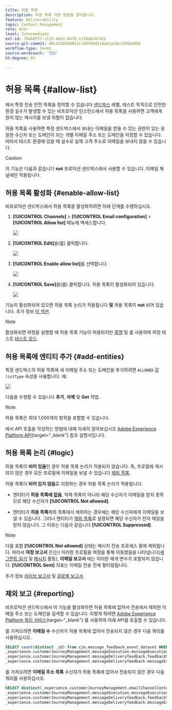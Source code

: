 ```yaml
---
title: 허용 목록
description: 허용 목록 사용 방법을 알아봅니다.
feature: Deliverability
topic: Content Management
role: User
level: Intermediate
exl-id: 70ab8f57-c132-4de1-847b-11f0ab14f422
source-git-commit: 40c42303b8013c1d9f4dd214ab1acbec2942e094
workflow-type: tm+mt
source-wordcount: '555'
ht-degree: 6%

---
```


# 허용 목록 {#allow-list}

에서 특정 전송 안전 목록을 정의할 수 있습니다 [샌드박스](../administration/sandboxes.md) 레벨, 테스트 목적으로 안전한 환경 실수가 발생할 수 있는 비프로덕션 인스턴스에서 허용 목록을 사용하면 고객에게 원치 않는 메시지를 보낼 위험이 없습니다.

허용 목록을 사용하면 특정 샌드박스에서 보내는 이메일을 받을 수 있는 권한이 있는 유일한 수신자 또는 도메인이 되는 개별 이메일 주소 또는 도메인을 지정할 수 있습니다. 따라서 테스트 환경에 있을 때 실수로 실제 고객 주소로 이메일을 보내지 않을 수 있습니다.

>[!CAUTION]
>
>이 기능은 다음과 같습니다 **not** 프로덕션 샌드박스에서 사용할 수 있습니다. 이메일 채널에만 적용됩니다.

## 허용 목록 활성화 {#enable-allow-list}

<!--To enable the allowed list on a non-production sandbox, you need to update the general settings using the corresponding API end point in the Message Presets Service. Using this API, you can also disable the feature at any time.-->

<!--You can update the allowed list before or after enabling the feature. To do so, you need to update the general settings using the corresponding API end point in the Message Presets Service.?-->

비프로덕션 샌드박스에서 허용 목록을 활성화하려면 아래 단계를 수행하십시오.

1. **[!UICONTROL Channels]** > **[!UICONTROL Email configuration]** > **[!UICONTROL Allow list]** 메뉴에 액세스합니다.

   ![](assets/allow-list-access.png)

1. **[!UICONTROL Edit]**&#x200B;을(를) 클릭합니다.

   ![](assets/allow-list-edit.png)

1. **[!UICONTROL Enable allow list]**&#x200B;를 선택합니다.

   ![](assets/allow-list-enable.png)

1. **[!UICONTROL Save]**&#x200B;을(를) 클릭합니다. 허용 목록이 활성화되어 있습니다.

   ![](assets/allow-list-enabled.png)

기능이 활성화되어 있으면 허용 목록 논리가 적용됩니다 **및** 허용 목록이 **not** 비어 있습니다. 추가 정보 [이 섹션](#logic).

>[!NOTE]
>
>활성화되면 여정을 실행할 때 허용 목록 기능이 허용되지만 [증명](../design/preview.md#send-proofs) 및 를 사용하여 여정 테스트 [테스트 모드](../building-journeys/testing-the-journey.md).

## 허용 목록에 엔티티 추가 {#add-entities}

특정 샌드박스의 허용 목록에 새 이메일 주소 또는 도메인을 추가하려면 `ALLOWED` 값 `listType` 속성을 사용합니다. 예:

![](assets/allow-list-api.png)

다음을 수행할 수 있습니다 **추가**, **삭제** 및 **Get** 작업.

>[!NOTE]
>
>허용 목록은 최대 1,000개의 항목을 포함할 수 있습니다.

에서 API 호출을 작성하는 방법에 대해 자세히 알아보십시오 [Adobe Experience Platform API](https://experienceleague.adobe.com/docs/experience-platform/landing/platform-apis/api-guide.html){target=&quot;_blank&quot;} 참조 설명서입니다.

## 허용 목록 논리 {#logic}

허용 목록이 **비어 있음**&#x200B;인 경우 허용 목록 논리가 적용되지 않습니다. 즉, 프로필에 게시되지 않은 경우 모든 프로필에 이메일을 보낼 수 있습니다 [제외 목록](suppression-list.md).

허용 목록이 **비어 있지 않음**&#x200B;로 지정하는 경우 허용 목록 논리가 적용됩니다.

* 엔티티가 **허용 목록에 없음**, 억제 목록이 아니라 해당 수신자가 이메일을 받지 못하므로 해당 수신자가 **[!UICONTROL Not allowed]**.

* 엔티티가 **허용 목록**&#x200B;제외 목록에서 제외하는 경우에는 해당 수신자에게 이메일을 보낼 수 있습니다. 그러나 엔티티가 [제외 목록](suppression-list.md)로 설정되면 해당 수신자가 전자 메일을 받지 않습니다. 그 이유는 다음과 같습니다 **[!UICONTROL Suppressed]**.

>[!NOTE]
>
>다음 포함 **[!UICONTROL Not allowed]** 상태는 메시지 전송 프로세스 중에 제외됩니다. 따라서 **여정 보고서** 은(는) 이러한 프로필을 여정을 통해 이동했음을 나타냅니다([세그먼트 읽기](../building-journeys/read-segment.md) 및 [메시지](../building-journeys/journeys-message.md) 활동), **이메일 보고서** 에는 이러한 매개 변수가 포함되지 않습니다. **[!UICONTROL Sent]** 지표는 이메일 전송 전에 필터링됩니다.
>
>추가 정보 [라이브 보고서](../reports/live-report.md) 및 [글로벌 보고서](../reports/global-report.md).

## 제외 보고 {#reporting}

비프로덕션 샌드박스에서 이 기능을 활성화하면 허용 목록에 없어서 전송에서 제외된 이메일 주소 또는 도메인을 검색할 수 있습니다. 이렇게 하려면 [Adobe Experience Platform 쿼리 서비스](https://experienceleague.adobe.com/docs/experience-platform/query/api/getting-started.html){target=&quot;_blank&quot;} 를 사용하여 아래 API를 호출할 수 있습니다.

를 가져오려면 **이메일 수** 수신자가 허용 목록에 없어서 전송되지 않은 경우 다음 쿼리를 사용하십시오.

```sql
SELECT count(distinct _id) from cjm_message_feedback_event_dataset WHERE
_experience.customerJourneyManagement.messageExecution.messageExecutionID = '<MESSAGE_EXECUTION_ID>' AND
_experience.customerJourneyManagement.messageDeliveryfeedback.feedbackStatus = 'exclude' AND
_experience.customerJourneyManagement.messageDeliveryfeedback.messageExclusion.reason = 'EmailNotAllowed'
```

를 가져오려면 **이메일 주소 목록** 수신자가 허용 목록에 없어서 전송되지 않은 경우 다음 쿼리를 사용하십시오.

```sql
SELECT distinct(_experience.customerJourneyManagement.emailChannelContext.address) from cjm_message_feedback_event_dataset WHERE
_experience.customerJourneyManagement.messageExecution.messageExecutionID IS NOT NULL AND
_experience.customerJourneyManagement.messageDeliveryfeedback.feedbackStatus = 'exclude' AND
_experience.customerJourneyManagement.messageDeliveryfeedback.messageExclusion.reason = 'EmailNotAllowed'
```
